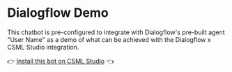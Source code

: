 # Dialogflow Demo

This chatbot is pre-configured to integrate with Dialogflow's pre-built agent "User Name" as a demo of what can be achieved with the Dialogflow x CSML Studio integration.


👉 [Install this bot on CSML Studio](https://studio.csml.dev/bots?action=import&import_mode=IMPORT_URL&name=Dialogflow%20Demo&archive_url=https%3A%2F%2Fgithub.com%2FCSML-by-Clevy%2FDialogflow-Demo&autosubmit=true) 👈